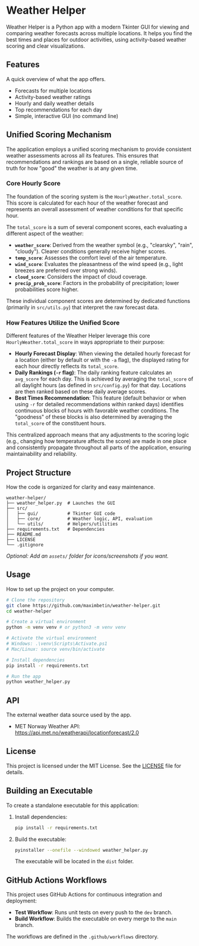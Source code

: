 # Weather Helper

Weather Helper is a Python app with a modern Tkinter GUI for viewing and comparing weather forecasts across multiple locations. It helps you find the best times and places for outdoor activities, using activity-based weather scoring and clear visualizations.

## Features
A quick overview of what the app offers.
- Forecasts for multiple locations
- Activity-based weather ratings
- Hourly and daily weather details
- Top recommendations for each day
- Simple, interactive GUI (no command line)

## Unified Scoring Mechanism

The application employs a unified scoring mechanism to provide consistent weather assessments across all its features. This ensures that recommendations and rankings are based on a single, reliable source of truth for how "good" the weather is at any given time.

### Core Hourly Score

The foundation of the scoring system is the `HourlyWeather.total_score`. This score is calculated for each hour of the weather forecast and represents an overall assessment of weather conditions for that specific hour.

The `total_score` is a sum of several component scores, each evaluating a different aspect of the weather:

*   **`weather_score`**: Derived from the weather symbol (e.g., "clearsky", "rain", "cloudy"). Clearer conditions generally receive higher scores.
*   **`temp_score`**: Assesses the comfort level of the air temperature.
*   **`wind_score`**: Evaluates the pleasantness of the wind speed (e.g., light breezes are preferred over strong winds).
*   **`cloud_score`**: Considers the impact of cloud coverage.
*   **`precip_prob_score`**: Factors in the probability of precipitation; lower probabilities score higher.

These individual component scores are determined by dedicated functions (primarily in `src/utils.py`) that interpret the raw forecast data.

### How Features Utilize the Unified Score

Different features of the Weather Helper leverage this core `HourlyWeather.total_score` in ways appropriate to their purpose:

*   **Hourly Forecast Display**: When viewing the detailed hourly forecast for a location (either by default or with the `-a` flag), the displayed rating for each hour directly reflects its `total_score`.
*   **Daily Rankings (`-r` flag)**: The daily ranking feature calculates an `avg_score` for each day. This is achieved by averaging the `total_score` of all daylight hours (as defined in `src/config.py`) for that day. Locations are then ranked based on these daily average scores.
*   **Best Times Recommendation**: This feature (default behavior or when using `-r` for detailed recommendations within ranked days) identifies continuous blocks of hours with favorable weather conditions. The "goodness" of these blocks is also determined by averaging the `total_score` of the constituent hours.

This centralized approach means that any adjustments to the scoring logic (e.g., changing how temperature affects the score) are made in one place and consistently propagate throughout all parts of the application, ensuring maintainability and reliability.

## Project Structure
How the code is organized for clarity and easy maintenance.
```
weather-helper/
├── weather_helper.py  # Launches the GUI
├── src/
│   ├── gui/           # Tkinter GUI code
│   ├── core/          # Weather logic, API, evaluation
│   └── utils/         # Helpers/utilities
├── requirements.txt   # Dependencies
├── README.md
├── LICENSE
└── .gitignore
```
*Optional: Add an `assets/` folder for icons/screenshots if you want.*

## Usage
How to set up the project on your computer.

```bash
# Clone the repository
git clone https://github.com/maximbetin/weather-helper.git
cd weather-helper

# Create a virtual environment
python -m venv venv # or python3 -m venv venv

# Activate the virtual environment
# Windows: .\venv\Scripts\Activate.ps1
# Mac/Linux: source venv/bin/activate

# Install dependencies
pip install -r requirements.txt

# Run the app
python weather_helper.py
```

## API
The external weather data source used by the app.
- MET Norway Weather API: https://api.met.no/weatherapi/locationforecast/2.0

## License
This project is licensed under the MIT License. See the [LICENSE](LICENSE) file for details.

## Building an Executable

To create a standalone executable for this application:

1. Install dependencies:
   ```sh
   pip install -r requirements.txt
   ```
2. Build the executable:
   ```sh
   pyinstaller --onefile --windowed weather_helper.py
   ```
   The executable will be located in the `dist` folder.

## GitHub Actions Workflows

This project uses GitHub Actions for continuous integration and deployment:

- **Test Workflow**: Runs unit tests on every push to the `dev` branch.
- **Build Workflow**: Builds the executable on every merge to the `main` branch.

The workflows are defined in the `.github/workflows` directory.